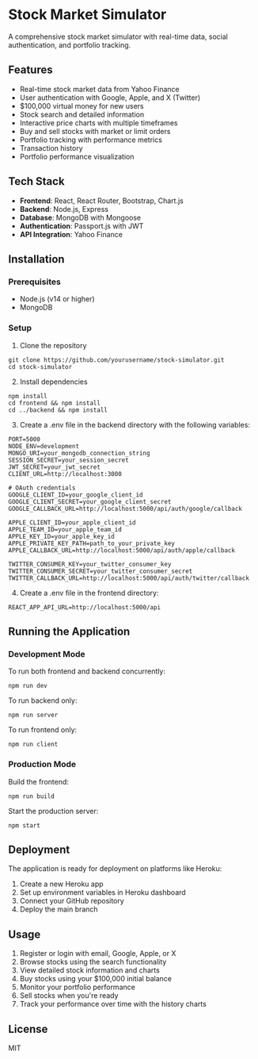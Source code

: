 # Stock Market Simulator

A comprehensive stock market simulator with real-time data, social authentication, and portfolio tracking.

## Features

- Real-time stock market data from Yahoo Finance
- User authentication with Google, Apple, and X (Twitter)
- $100,000 virtual money for new users
- Stock search and detailed information
- Interactive price charts with multiple timeframes
- Buy and sell stocks with market or limit orders
- Portfolio tracking with performance metrics
- Transaction history
- Portfolio performance visualization

## Tech Stack

- **Frontend**: React, React Router, Bootstrap, Chart.js
- **Backend**: Node.js, Express
- **Database**: MongoDB with Mongoose
- **Authentication**: Passport.js with JWT
- **API Integration**: Yahoo Finance

## Installation

### Prerequisites

- Node.js (v14 or higher)
- MongoDB

### Setup

1. Clone the repository
```
git clone https://github.com/yourusername/stock-simulator.git
cd stock-simulator
```

2. Install dependencies
```
npm install
cd frontend && npm install
cd ../backend && npm install
```

3. Create a .env file in the backend directory with the following variables:
```
PORT=5000
NODE_ENV=development
MONGO_URI=your_mongodb_connection_string
SESSION_SECRET=your_session_secret
JWT_SECRET=your_jwt_secret
CLIENT_URL=http://localhost:3000

# OAuth credentials
GOOGLE_CLIENT_ID=your_google_client_id
GOOGLE_CLIENT_SECRET=your_google_client_secret
GOOGLE_CALLBACK_URL=http://localhost:5000/api/auth/google/callback

APPLE_CLIENT_ID=your_apple_client_id
APPLE_TEAM_ID=your_apple_team_id
APPLE_KEY_ID=your_apple_key_id
APPLE_PRIVATE_KEY_PATH=path_to_your_private_key
APPLE_CALLBACK_URL=http://localhost:5000/api/auth/apple/callback

TWITTER_CONSUMER_KEY=your_twitter_consumer_key
TWITTER_CONSUMER_SECRET=your_twitter_consumer_secret
TWITTER_CALLBACK_URL=http://localhost:5000/api/auth/twitter/callback
```

4. Create a .env file in the frontend directory:
```
REACT_APP_API_URL=http://localhost:5000/api
```

## Running the Application

### Development Mode

To run both frontend and backend concurrently:
```
npm run dev
```

To run backend only:
```
npm run server
```

To run frontend only:
```
npm run client
```

### Production Mode

Build the frontend:
```
npm run build
```

Start the production server:
```
npm start
```

## Deployment

The application is ready for deployment on platforms like Heroku:

1. Create a new Heroku app
2. Set up environment variables in Heroku dashboard
3. Connect your GitHub repository
4. Deploy the main branch

## Usage

1. Register or login with email, Google, Apple, or X
2. Browse stocks using the search functionality
3. View detailed stock information and charts
4. Buy stocks using your $100,000 initial balance
5. Monitor your portfolio performance
6. Sell stocks when you're ready
7. Track your performance over time with the history charts

## License

MIT
